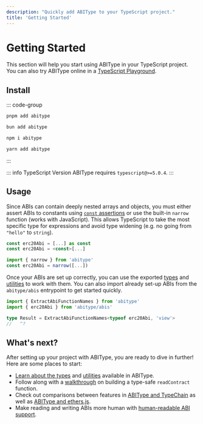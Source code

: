 ```yaml
---
description: "Quickly add ABIType to your TypeScript project."
title: 'Getting Started'
---
```


# Getting Started

This section will help you start using ABIType in your TypeScript project. You can also try ABIType online in a [TypeScript Playground](https://www.typescriptlang.org/play?#code/JYWwDg9gTgLgBAbzgUQB4ygQwMYwIIBGwAYgK4B2uwE5ANCulroSRVTQHKYgCmAzvRYAFTFl4weUPgBUIQqKGAxgANx7SAnmH5wAvnABmUCCDgByTERhaeZgFChIsRHEnYATAAYWew8dMWVjYA9BJ8MPZ21tpwZJTKnNw6ALwMGDj4RHHs5Fy8fAA80TwQBq5QHt5E9GYqwDwA7mYAfHbBwXCdAHoA-HDFsWwJuUl8cKkARHwaIAQQADYTcAA+cBPkSUurE5jz8xANmJQ8W2sEu0fYPADyBqcTACY82KC7fPcwEDC7AMqkYGB5hoJnYojY4NIsOQ+AZJABJchgUgwTTaMapYSiJISKSyeSKZRqVH8Ap2TrtOC9frgyFHGHwxHI4nouBQHiYB40IFwADaAANPKgACQIcIKcgAc10fPoRAlwHIMAAumS0kxMqx4tRyEUbKVypUWDV0tDYVAWjyzAqkTA+GYVa0gA).

## Install

::: code-group
```bash [pnpm]
pnpm add abitype
```
```bash [bun]
bun add abitype
```
```bash [npm]
npm i abitype
```
```bash [yarn]
yarn add abitype
```
:::

::: info TypeScript Version
ABIType requires `typescript@>=5.0.4`.
:::

## Usage

Since ABIs can contain deeply nested arrays and objects, you must either assert ABIs to constants using [`const` assertions](https://www.typescriptlang.org/docs/handbook/release-notes/typescript-3-4.html#const-assertions) or use the built-in `narrow` function (works with JavaScript). This allows TypeScript to take the most specific type for expressions and avoid type widening (e.g. no going from `"hello"` to `string`).

```ts
const erc20Abi = [...] as const
const erc20Abi = <const>[...]
```

```ts
import { narrow } from 'abitype'
const erc20Abi = narrow([...])
```

Once your ABIs are set up correctly, you can use the exported [types](/api/types) and [utilities](/api/utilities) to work with them. You can also import already set-up ABIs from the `abitype/abis` entrypoint to get started quickly.

```ts twoslash
import { ExtractAbiFunctionNames } from 'abitype'
import { erc20Abi } from 'abitype/abis'

type Result = ExtractAbiFunctionNames<typeof erc20Abi, 'view'>
//   ^?
```

## What's next?

After setting up your project with ABIType, you are ready to dive in further! Here are some places to start:

- [Learn about the types](/api/types) and [utilities](/api/utilities) available in ABIType.
- Follow along with a [walkthrough](/guide/walkthrough) on building a type-safe `readContract` function.
- Check out comparisons between features in [ABIType and TypeChain](/guide/comparisons#typechain) as well as [ABIType and ethers.js](/guide/comparisons#ethers-js).
- Make reading and writing ABIs more human with [human-readable ABI support](/api/human).

